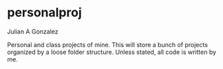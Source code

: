 personalproj
============
Julian A Gonzalez

Personal and class projects of mine.
This will store a bunch of projects organized by a loose folder structure.
Unless stated, all code is written by me.
